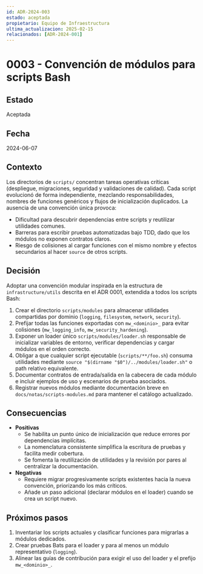 ```yaml
---
id: ADR-2024-003
estado: aceptada
propietario: Equipo de Infraestructura
ultima_actualizacion: 2025-02-15
relacionados: [ADR-2024-001]
---
```

# 0003 - Convención de módulos para scripts Bash

## Estado
Aceptada

## Fecha
2024-06-07

## Contexto

Los directorios de `scripts/` concentran tareas operativas críticas (despliegue, migraciones, seguridad y
validaciones de calidad). Cada script evolucionó de forma independiente, mezclando responsabilidades,
nombres de funciones genéricos y flujos de inicialización duplicados. La ausencia de una convención única
provoca:

- Dificultad para descubrir dependencias entre scripts y reutilizar utilidades comunes.
- Barreras para escribir pruebas automatizadas bajo TDD, dado que los módulos no exponen contratos claros.
- Riesgo de colisiones al cargar funciones con el mismo nombre y efectos secundarios al hacer `source` de
  otros scripts.

## Decisión

Adoptar una convención modular inspirada en la estructura de `infrastructure/utils` descrita en el ADR 0001,
extendida a todos los scripts Bash:

1. Crear el directorio `scripts/modules` para almacenar utilidades compartidas por dominio (`logging`,
   `filesystem`, `network`, `security`).
2. Prefijar todas las funciones exportadas con `mw_<dominio>_` para evitar colisiones (`mw_logging_info`,
   `mw_security_hardening`).
3. Exponer un loader único `scripts/modules/loader.sh` responsable de inicializar variables de entorno,
   verificar dependencias y cargar módulos en el orden correcto.
4. Obligar a que cualquier script ejecutable (`scripts/**/foo.sh`) consuma utilidades mediante `source
   "$(dirname "$0")/../modules/loader.sh"` o path relativo equivalente.
5. Documentar contratos de entrada/salida en la cabecera de cada módulo e incluir ejemplos de uso y escenarios
   de prueba asociados.
6. Registrar nuevos módulos mediante documentación breve en `docs/notas/scripts-modules.md` para mantener el
   catálogo actualizado.

## Consecuencias

- **Positivas**
  - Se habilita un punto único de inicialización que reduce errores por dependencias implícitas.
  - La nomenclatura consistente simplifica la escritura de pruebas y facilita medir cobertura.
  - Se fomenta la reutilización de utilidades y la revisión por pares al centralizar la documentación.
- **Negativas**
  - Requiere migrar progresivamente scripts existentes hacia la nueva convención, priorizando los más críticos.
  - Añade un paso adicional (declarar módulos en el loader) cuando se crea un script nuevo.

## Próximos pasos

1. Inventariar los scripts actuales y clasificar funciones para migrarlas a módulos dedicados.
2. Crear pruebas Bats para el loader y para al menos un módulo representativo (`logging`).
3. Alinear las guías de contribución para exigir el uso del loader y el prefijo `mw_<dominio>_`.
